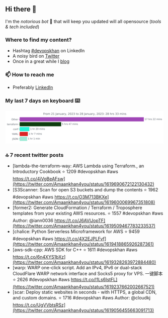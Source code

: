<!--- [![Hits](https://hits.seeyoufarm.com/api/count/incr/badge.svg?url=https%3A%2F%2Fgithub.com%2Fakhan4u%2Fhit-counter&count_bg=%2379C83D&title_bg=%23555555&icon=&icon_color=%23E7E7E7&title=visits&edge_flat=false)](https://hits.seeyoufarm.com) --->

## Hi there 👋

I'm the _notorious bot_ 🤣 that will keep you updated will all opensource (_tools & tech included_) 

### Where to find my content?

* Hashtag [#devopskhan](https://www.linkedin.com/feed/hashtag/devopskhan) on LinkedIn
* A noisy bird on [Twitter](https://twitter.com/Amaankhan4you)
* Once in a great while I [blog](https://linuxparrot.netlify.app) 


### 📫 **How to reach me**

* Preferably [LinkedIn](https://www.linkedin.com/in/amaan-khan-linux-ninja)

### My last 7 days on keyboard ⌨️

<img src="https://github.com/akhan4u/akhan4u/blob/main/images/stat.svg" alt="Amaan's Wakatime Activity!"/>

### 🔝 7 recent twitter posts
<!-- DEVDOJO:START -->
- [lambda-the-terraform-way: AWS Lambda using Terraform., an Introductory Cookbook
⭐️ 1209
#devopskhan #aws
https://t.co/4iVgBeAFsw](https://twitter.com/Amaankhan4you/status/1619690672122130432)
- [S3Scanner: Scan for open S3 buckets and dump the contents
⭐️ 1962
#devopskhan #aws
https://t.co/O3M713BKXe](https://twitter.com/Amaankhan4you/status/1619600069967351808)
- [former2: Generate CloudFormation / Terraform / Troposphere templates from your existing AWS resources.
⭐️ 1557
#devopskhan #aws
Author: @iann0036
https://t.co/J6AVlJopTF](https://twitter.com/Amaankhan4you/status/1619509467783233537)
- [chalice: Python Serverless Microframework for AWS
⭐️ 9459
#devopskhan #aws
https://t.co/4X2EJPLFvf](https://twitter.com/Amaankhan4you/status/1619418865926287361)
- [aws-sdk-cpp: AWS SDK for C++
⭐️ 1611
#devopskhan #aws
https://t.co/6n4XYS1bXz](https://twitter.com/Amaankhan4you/status/1619328263972884480)
- [warp: WARP one-click script. Add an IPv4, IPv6 or dual-stack CloudFlare WARP network interface and Socks5 proxy for VPS. 一键脚本
⭐️ 2626
#devopskhan #aws
https://t.co/l1Ls6IstFL](https://twitter.com/Amaankhan4you/status/1619237662002667521)
- [scar: Deploy static websites in seconds - with HTTPS, a global CDN, and custom domains.
⭐️ 1716
#devopskhan #aws
Author: @cloudkj
https://t.co/UgVVbtsRSz](https://twitter.com/Amaankhan4you/status/1619056455663091713)
<!-- DEVDOJO:END -->

<!-- ![Amaan's GitHub stats](https://github-readme-stats.vercel.app/api?username=akhan4u&count_private=true&show_icons=true&hide=contribs) -->
